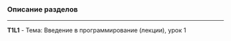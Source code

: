 ### Описание разделов ###
----------
****T1L1**** - Тема: Введение в программирование (лекции), урок 1